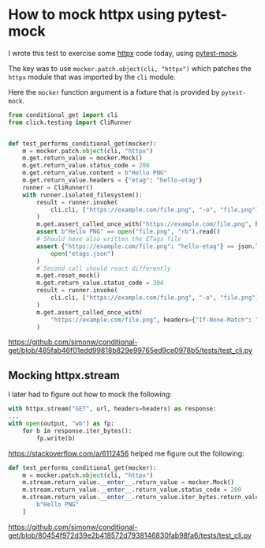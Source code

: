 # How to mock httpx using pytest-mock

I wrote this test to exercise some [httpx](https://pypi.org/project/httpx/) code today, using [pytest-mock]().

The key was to use `mocker.patch.object(cli, "httpx")` which patches the `httpx` module that was imported by the `cli` module.

Here the `mocker` function argument is a fixture that is provided by `pytest-mock`.

```python
from conditional_get import cli
from click.testing import CliRunner


def test_performs_conditional_get(mocker):
    m = mocker.patch.object(cli, "httpx")
    m.get.return_value = mocker.Mock()
    m.get.return_value.status_code = 200
    m.get.return_value.content = b"Hello PNG"
    m.get.return_value.headers = {"etag": "hello-etag"}
    runner = CliRunner()
    with runner.isolated_filesystem():
        result = runner.invoke(
            cli.cli, ["https://example.com/file.png", "-o", "file.png"]
        )
        m.get.assert_called_once_with("https://example.com/file.png", headers={})
        assert b"Hello PNG" == open("file.png", "rb").read()
        # Should have also written the ETags file
        assert {"https://example.com/file.png": "hello-etag"} == json.load(
            open("etags.json")
        )
        # Second call should react differently
        m.get.reset_mock()
        m.get.return_value.status_code = 304
        result = runner.invoke(
            cli.cli, ["https://example.com/file.png", "-o", "file.png"]
        )
        m.get.assert_called_once_with(
            "https://example.com/file.png", headers={"If-None-Match": "hello-etag"}
        )
```
https://github.com/simonw/conditional-get/blob/485fab46f01edd99818b829e99765ed9ce0978b5/tests/test_cli.py

## Mocking httpx.stream

I later had to figure out how to mock the following:

```python
with httpx.stream("GET", url, headers=headers) as response:
...
with open(output, "wb") as fp:
    for b in response.iter_bytes():
        fp.write(b)
```
https://stackoverflow.com/a/6112456 helped me figure out the following:
```python
def test_performs_conditional_get(mocker):
    m = mocker.patch.object(cli, "httpx")
    m.stream.return_value.__enter__.return_value = mocker.Mock()
    m.stream.return_value.__enter__.return_value.status_code = 200
    m.stream.return_value.__enter__.return_value.iter_bytes.return_value = [
        b"Hello PNG"
    ]
```
https://github.com/simonw/conditional-get/blob/80454f972d39e2b418572d7938146830fab98fa6/tests/test_cli.py
